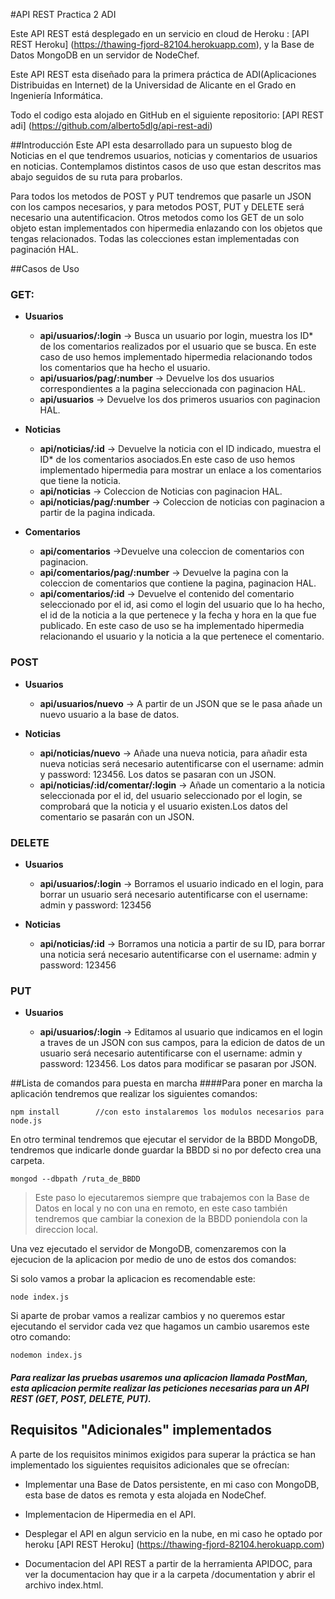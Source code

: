 #API REST Practica 2 ADI 

Este API REST está desplegado en un servicio en cloud de Heroku : [API REST Heroku] (https://thawing-fjord-82104.herokuapp.com), y la Base de Datos MongoDB en un servidor de NodeChef.

Este API REST esta diseñado para la primera práctica de ADI(Aplicaciones Distribuidas en Internet) de la Universidad de Alicante en el Grado en Ingeniería Informática.

Todo el codigo esta alojado en GitHub en el siguiente repositorio: [API REST adi] (https://github.com/alberto5dlg/api-rest-adi) 

##Introducción
Este API esta desarrollado para un supuesto blog de Noticias en el que tendremos usuarios, noticias y comentarios de usuarios en noticias. Contemplamos distintos casos de uso que estan descritos mas abajo seguidos de su ruta para probarlos. 

Para todos los metodos de POST y PUT tendremos que pasarle un JSON con los campos necesarios, y para metodos POST, PUT y DELETE será necesario una autentificacion. Otros metodos como los GET de un solo objeto estan implementados con hipermedia enlazando con los objetos que tengas relacionados. Todas las colecciones estan implementadas con paginación HAL. 

##Casos de Uso 
### GET: 
- **Usuarios**

	- **api/usuarios/:login** -> Busca un usuario por login, muestra los ID* de los comentarios realizados por el usuario que se busca. En este caso de uso hemos implementado hipermedia relacionando todos los comentarios que ha hecho el usuario. 
	- **api/usuarios/pag/:number** -> Devuelve los dos usuarios correspondientes a la pagina seleccionada con paginacion HAL. 
	- **api/usuarios** -> Devuelve los dos primeros usuarios con paginacion HAL.

- **Noticias**
	
	- **api/noticias/:id** -> Devuelve la noticia con el ID indicado, muestra el ID* de los comentarios asociados.En este caso de uso hemos implementado hipermedia para mostrar un enlace a los comentarios que tiene la noticia. 
	- **api/noticias** -> Coleccion de Noticias con paginacion HAL.
	- **api/noticias/pag/:number** -> Coleccion de noticias con paginacion a partir de la pagina indicada.

- **Comentarios**
	
	- **api/comentarios** ->Devuelve una coleccion de comentarios con paginacion.
	- **api/comentarios/pag/:number** -> Devuelve la pagina con la coleccion de comentarios que contiene la pagina, paginacion HAL.
	- **api/comentarios/:id** -> Devuelve el contenido del comentario seleccionado por el id, asi como el login del usuario que lo ha hecho, el id de la noticia a la que pertenece y la fecha y hora en la que fue publicado. En este caso de uso se ha implementado hipermedia relacionando el usuario y la noticia a la que pertenece el comentario.

### POST 
- **Usuarios**

	- **api/usuarios/nuevo** -> A partir de un JSON que se le pasa añade un nuevo usuario a la base de datos.

- **Noticias** 

	- **api/noticias/nuevo** -> Añade una nueva noticia, para añadir esta nueva noticias será necesario autentificarse con el username: admin y password: 123456. Los datos se pasaran con un JSON. 
	- **api/noticias/:id/comentar/:login** -> Añade un comentario a la noticia seleccionada por el id, del usuario seleccionado por el login, se comprobará que la noticia y el usuario existen.Los datos del comentario se pasarán con un JSON. 


### DELETE
- **Usuarios**
	
	- **api/usuarios/:login** -> Borramos el usuario indicado en el login, para borrar un usuario será necesario autentificarse con el username: admin y password: 123456
	
- **Noticias**
	
	- **api/noticias/:id** -> Borramos una noticia a partir de su ID, para borrar una noticia será necesario autentificarse con el username: admin y password: 123456


### PUT 
- **Usuarios**

	- **api/usuarios/:login** -> Editamos al usuario que indicamos en el login a traves de un JSON con sus campos, para la edicion de datos de un usuario será necesario autentificarse con el username: admin y password: 123456. Los datos para modificar se pasaran por JSON. 



##Lista de comandos para puesta en marcha
####Para poner en marcha la aplicación tendremos que realizar los siguientes comandos: 

 `npm install 		 //con esto instalaremos los modulos necesarios para node.js`


En otro terminal tendremos que ejecutar el servidor de la BBDD MongoDB, tendremos que indicarle donde guardar la BBDD si no por defecto crea una carpeta. 

`mongod --dbpath /ruta_de_BBDD `

> Este paso lo ejecutaremos siempre que trabajemos con la Base de Datos en local y no con una en remoto, en este caso también tendremos que cambiar la conexion de la BBDD poniendola con la direccion local. 

Una vez ejecutado el servidor de MongoDB, comenzaremos con la ejecucion de la aplicacion por medio de uno de estos dos comandos: 

Si solo vamos a probar la aplicacion es recomendable este: 

`node index.js`

Si aparte de probar vamos a realizar cambios y no queremos estar ejecutando el servidor cada vez que hagamos un cambio usaremos este otro comando: 

`nodemon index.js`

##### Para realizar las pruebas usaremos una aplicacion llamada PostMan, esta aplicacion permite realizar las peticiones necesarias para un API REST (GET, POST, DELETE, PUT).

## Requisitos "Adicionales" implementados
A parte de los requisitos minimos exigidos para superar la práctica se han implementado los siguientes requisitos adicionales que se ofrecían:  

- Implementar una Base de Datos persistente, en mi caso con MongoDB, esta base de datos es remota y esta alojada en NodeChef.

- Implementacion de Hipermedia en el API.

- Desplegar el API en algun servicio en la nube, en mi caso he optado por heroku [API REST Heroku] (https://thawing-fjord-82104.herokuapp.com)
 
- Documentacion del API REST a partir de la herramienta APIDOC, para ver la documentacion hay que ir a la carpeta /documentation y abrir el archivo index.html.